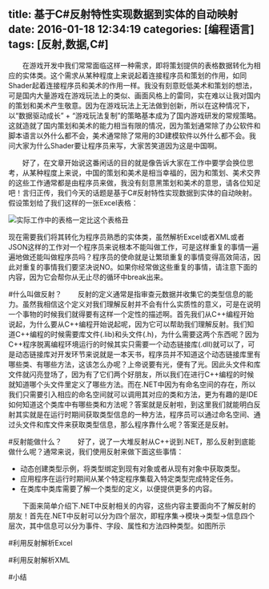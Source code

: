 title: 基于C#反射特性实现数据到实体的自动映射
date: 2016-01-18 12:34:19
categories: [编程语言]
tags: [反射,数据,C#]
---
&emsp;&emsp;在游戏开发中我们常常面临这样一种需求，即将策划提供的表格数据转化为相应的实体类。这个需求从某种程度上来说起着连接程序员和策划的作用，如同Shader起着连接程序员和美术的作用一样。我没有刻意贬低美术和策划的想法，可是国内大量游戏在游戏玩法上的类似、画面风格上的雷同，实在难以让我对国内的策划和美术产生敬意。因为在游戏玩法上无法做到创新，所以在这种情况下，以“数据驱动成长” + “游戏玩法复制”的策略基本成为了国内游戏研发的常规策略。这就造就了国内策划和美术的能力相当有限的情况，因为策划通常除了办公软件和脚本语言以外什么都不会，美术通常除了常用的3D建模软件以外什么都不会。我问大家为什么Shader要让程序员来写，大家苦笑道因为这是中国啊。
<!--more-->
&emsp;&emsp;好了，在文章开始说这番闲话的目的就是像告诉大家在工作中要学会换位思考，从某种程度上来说，中国的策划和美术是相当幸福的，因为和策划、美术交界的这些工作通常都是由程序员来做，我没有刻意黑策划和美术的意思，请各位知足吧！言归正传，我们今天的话题是基于C#反射特性实现数据到实体的自动映射。假设策划给了我们这样的一张Excel表格：

![实际工作中的表格一定比这个表格丑]()

现在需要我们将其转化为程序员熟悉的实体类，虽然解析Excel或者XML或者JSON这样的工作对一个程序员来说根本不能叫做工作，可是这样重复的事情一遍遍地做还能叫做程序员吗？程序员的使命就是让繁琐重复的事情变得高效简洁，因此对重复的事情我们要坚决说NO。如果你经常做这些重复的事情，请注意下面的内容，因为它会帮你从无止尽的循环中break出来。

#什么叫做反射？
&emsp;&emsp;反射的定义通常是指审查元数据并收集它的类型信息的能力。虽然我相信这个定义对我们理解反射并不会有什么实质性的意义，可是在说明一个事物的时候我们就得要有这样一个定性的描述啊。首先我们从C++编程开始说起，为什么要从C++编程开始说起呢，因为它可以帮助我们理解反射。我们知道C++编程的时候需要库文件(.lib)和头文件(.h)，为什么需要这两个东西呢？因为C++程序脱离编程环境运行的时候其实只需要一个动态链接库(.dll)就可以了，可是动态链接库对开发环节来说就是一本天书，程序员并不知道这个动态链接库里有哪些类、有哪些方法，这该怎么办呢？上帝说要有光，便有了光。因此头文件和库文件就闪亮登场了，因为有了它们两个好朋友，所以我们在进行C++编程的时候就知道哪个头文件里定义了哪些方法。而在.NET中因为有命名空间的存在，所以我们只需要引入相应的命名空间就可以调用其对应的类和方法，更为有趣的是IDE如何知道这个类库中有哪些类和方法呢？答案就是反射啦，到这里我们就能明白反射其实就是在运行时期间获取类型信息的一种方法，程序员可以通过命名空间、通过头文件和库文件来获取类型信息，那么程序靠什么呢？答案还是反射。

#反射能做什么？
&emsp;&emsp;好了，说了一大堆反射从C++说到.NET，那么反射到底能做什么呢？通常来说，我们使用反射来做下面这些事情：
* 动态创建类型示例，将类型绑定到现有对象或者从现有对象中获取类型。
* 应用程序在运行时期间从某个特定程序集载入特定类型完成特定任务。
* 在类库中类库需要了解一个类型的定义，以便提供更多的内容。

&emsp;&emsp;下面来简单介绍下.NET中反射相关的内容，这些内容主要面向不了解反射的朋友！首先在.NET中反射可以分为四个层次，即程序集->模块->类型->信息四个层次，其中信息可以分为事件、字段、属性和方法四种类型。如图所示


#利用反射解析Excel

#利用反射解析XML

#小结

